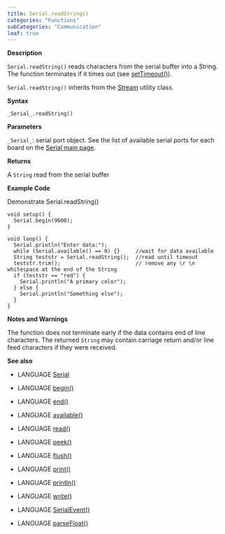 ```yaml
---
title: Serial.readString()
categories: "Functions"
subCategories: "Communication"
leaf: true
---
```


**Description**

`Serial.readString()` reads characters from the serial buffer into a
String. The function terminates if it times out (see
[setTimeout()](../settimeout)).

`Serial.readString()` inherits from the [Stream](../../stream) utility
class.

**Syntax**

`_Serial_.readString()`

**Parameters**

`_Serial_`: serial port object. See the list of available serial ports
for each board on the [Serial main page](../../serial).

**Returns**

A `String` read from the serial buffer

**Example Code**

Demonstrate Serial.readString()

    void setup() {
      Serial.begin(9600);
    }

    void loop() {
      Serial.println("Enter data:");
      while (Serial.available() == 0) {}     //wait for data available
      String teststr = Serial.readString();  //read until timeout
      teststr.trim();                        // remove any \r \n whitespace at the end of the String
      if (teststr == "red") {
        Serial.println("A primary color");
      } else {
        Serial.println("Something else");
      }
    }

**Notes and Warnings**

The function does not terminate early if the data contains end of line
characters. The returned `String` may contain carriage return and/or
line feed characters if they were received.

**See also**

-   LANGUAGE [Serial](../../serial)

-   LANGUAGE [begin()](../begin)

-   LANGUAGE [end()](../end)

-   LANGUAGE [available()](../available)

-   LANGUAGE [read()](../read)

-   LANGUAGE [peek()](../peek)

-   LANGUAGE [flush()](../flush)

-   LANGUAGE [print()](../print)

-   LANGUAGE [println()](../println)

-   LANGUAGE [write()](../write)

-   LANGUAGE [SerialEvent()](../serialevent)

-   LANGUAGE [parseFloat()](../parsefloat)

